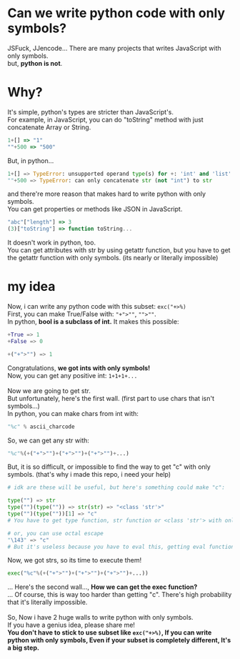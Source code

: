 # Can we write python code with only symbols?
JSFuck, JJencode... There are many projects that writes JavaScript with only symbols.<br>
but, **python is not**.
# Why?
It's simple, python's types are stricter than JavaScript's.<br>
For example, in JavaScript, you can do "toString" method with just concatenate Array or String.
```js
1+[] => "1"
""+500 => "500"
```
But, in python...
```py
1+[] => TypeError: unsupported operand type(s) for +: 'int' and 'list'
""+500 => TypeError: can only concatenate str (not "int") to str
```
and there're more reason that makes hard to write python with only symbols.<br>
You can get properties or methods like JSON in JavaScript.
```js
"abc"["length"] => 3
(3)["toString"] => function toString...
```
It doesn't work in python, too.<br>
You can get attributes with str by using getattr function, but you have to get the getattr function with only symbols. (its nearly or literally impossible)
# my idea
Now, i can write any python code with this subset: `exc("+>%)`<br>
First, you can make True/False with: `"+">""`, `"">""`.<br>
In python, **bool is a subclass of int.**
It makes this possible:
```py
+True => 1
+False => 0

+("+">"") => 1
```
Congratulations, **we got ints with only symbols!**<br>
Now, you can get any positive int: `1+1+1+...`<br><br>
Now we are going to get str.<br>
But unfortunately, here's the first wall. (first part to use chars that isn't symbols...)<br>
In python, you can make chars from int with:
```py
"%c" % ascii_charcode
```
So, we can get any str with:
```py
"%c"%(+("+">"")+("+">"")+("+">"")+...)
```
But, it is so difficult, or impossible to find the way to get "c" with only symbols. (that's why i made this repo, i need your help)<br>
```py
# idk are these will be useful, but here's something could make "c":

type("") => str
type("")(type("")) => str(str) => "<class 'str'>"
type("")(type(""))[1] => "c"
# You have to get type function, str function or <class 'str'> with only symbols.

# or, you can use octal escape
"\143" => "c"
# But it's useless because you have to eval this, getting eval function and backslash is way too hard
```
Now, we got strs, so its time to execute them!
```py
exec("%c"%(+("+">"")+("+">"")+("+">"")+...))
```
... Here's the second wall..., **How we can get the exec function?**<br>
... Of course, this is way too harder than getting "c". There's high probability that it's literally impossible.<br><br>
So, Now i have 2 huge walls to write python with only symbols.<br>
If you have a genius idea, please share me!<br>
**You don't have to stick to use subset like `exc("+>%)`, If you can write python with only symbols, Even if your subset is completely different, It's a big step.**
